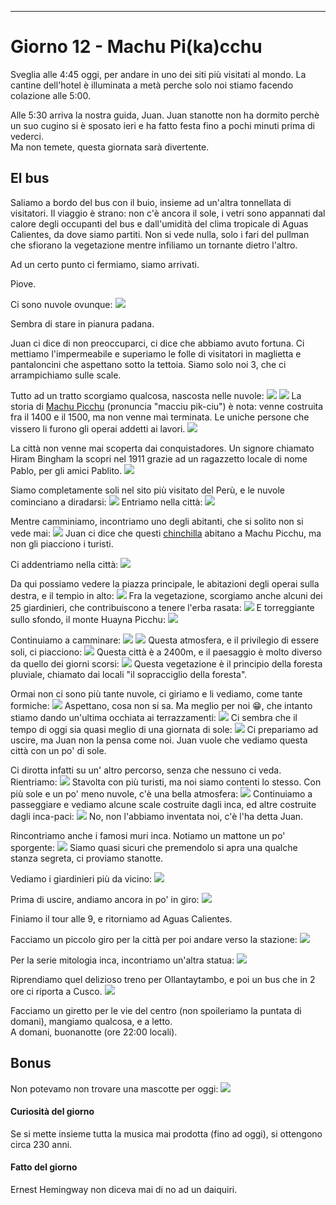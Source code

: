 ---
# Giorno 12 - Machu Pi(ka)cchu
Sveglia alle 4:45 oggi, per andare in uno dei siti più visitati al mondo.
La cantine dell'hotel è illuminata a metà perche solo noi stiamo facendo colazione alle 5:00.

Alle 5:30 arriva la nostra guida, Juan. Juan stanotte non ha dormito perchè un suo cugino si è sposato ieri e ha fatto festa fino a pochi minuti prima di vederci.<br/>
Ma non temete, questa giornata sarà divertente.

## El bus
Saliamo a bordo del bus con il buio, insieme ad un'altra tonnellata di visitatori. Il viaggio è strano: non c'è ancora il sole, i vetri sono appannati dal calore degli occupanti del bus e dall'umidità del clima tropicale di Aguas Calientes, da dove siamo partiti.
Non si vede nulla, solo i fari del pullman che sfiorano la vegetazione mentre infiliamo un tornante dietro l'altro. 

Ad un certo punto ci fermiamo, siamo arrivati.

Piove.

Ci sono nuvole ovunque:
![](../photos/blog/12/IMG_0282.webp)

Sembra di stare in pianura padana.

Juan ci dice di non preoccuparci, ci dice che abbiamo avuto fortuna. Ci mettiamo l'impermeabile e superiamo le folle di visitatori in maglietta e pantaloncini che aspettano sotto la tettoia. Siamo solo noi 3, che ci arrampichiamo sulle scale.

Tutto ad un tratto scorgiamo qualcosa, nascosta nelle nuvole:
![](../photos/blog/12/IMG_0311.webp)
![](../photos/blog/12/IMG_0321.webp)
La storia di [Machu Picchu](https://it.wikipedia.org/wiki/Machu_Picchu) (pronuncia "macciu pik-ciu") è nota: venne costruita fra il 1400 e il 1500, ma non venne mai terminata. Le uniche persone che vissero li furono gli operai addetti ai lavori.
![](../photos/blog/12/IMG_0332.webp)

La città non venne mai scoperta dai conquistadores. Un signore chiamato Hiram Bingham la scopri nel 1911 grazie ad un ragazzetto locale di nome Pablo, per gli amici Pablito.
![](../photos/blog/12/IMG_0334.webp)

Siamo completamente soli nel sito più visitato del Perù, e le nuvole cominciano a diradarsi:
![](../photos/blog/12/IMG_0335.webp)
Entriamo nella città:
![](../photos/blog/12/IMG_0353.webp)

Mentre camminiamo, incontriamo uno degli abitanti, che si solito non si vede mai:
![](../photos/blog/12/IMG_0355.webp)
Juan ci dice che questi [chinchilla](https://en.m.wikipedia.org/wiki/Machu_Picchu_arboreal_chinchilla_rat) abitano a Machu Picchu, ma non gli piacciono i turisti.

Ci addentriamo nella città:
![](../photos/blog/12/IMG_0369.webp)

Da qui possiamo vedere la piazza principale, le abitazioni degli operai sulla destra, e il tempio in alto:
![](../photos/blog/12/IMG_0377.webp)
Fra la vegetazione, scorgiamo anche alcuni dei 25 giardinieri, che contribuiscono a tenere l'erba rasata:
![](../photos/blog/12/IMG_0389.webp)
E torreggiante sullo sfondo, il monte Huayna Picchu:
![](../photos/blog/12/IMG_0400.webp)

Continuiamo a camminare:
![](../photos/blog/12/IMG_0412.webp)
![](../photos/blog/12/IMG_0416.webp)
Questa atmosfera, e il privilegio di essere soli, ci piacciono:
![](../photos/blog/12/IMG_0417.webp)
Questa città è a 2400m, e il paesaggio è molto diverso da quello dei giorni scorsi:
![](../photos/blog/12/IMG_0430.webp)
Questa vegetazione è il principio della foresta pluviale, chiamato dai locali "il sopracciglio della foresta".

Ormai non ci sono più tante nuvole, ci giriamo e li vediamo, come tante formiche:
![](../photos/blog/12/IMG_0437.webp)
Aspettano, cosa non si sa. Ma meglio per noi 😁, che intanto stiamo dando un'ultima occhiata ai terrazzamenti:
![](../photos/blog/12/IMG_0438.webp)
Ci sembra che il tempo di oggi sia quasi meglio di una giornata di sole:
![](../photos/blog/12/IMG_0446.webp)
Ci prepariamo ad uscire, ma Juan non la pensa come noi. 
Juan vuole che vediamo questa città con un po' di sole.

Ci dirotta infatti su un' altro percorso, senza che nessuno ci veda. Rientriamo:
![](../photos/blog/12/IMG_0452.webp)
Stavolta con più turisti, ma noi siamo contenti lo stesso. 
Con più sole e un po' meno nuvole, c'è una bella atmosfera:
![](../photos/blog/12/IMG_0478.webp)
Continuiamo a passeggiare e vediamo alcune scale costruite dagli inca, ed altre costruite dagli inca-paci:
![](../photos/blog/12/IMG_0492.webp)
No, non l'abbiamo inventata noi, c'è l'ha detta Juan.

Rincontriamo anche i famosi muri inca. Notiamo un mattone un po' sporgente:
![](../photos/blog/12/IMG_0496.webp)
Siamo quasi sicuri che premendolo si apra una qualche stanza segreta, ci proviamo stanotte.

Vediamo i giardinieri più da vicino:
![](../photos/blog/12/IMG_0501.webp)

Prima di uscire, andiamo ancora in po' in giro:
![](../photos/blog/12/IMG_0525.webp)

Finiamo il tour alle 9, e ritorniamo ad Aguas Calientes.

Facciamo un piccolo giro per la città per poi andare verso la stazione:
![](../photos/blog/12/IMG_0549.webp)

Per la serie mitologia inca, incontriamo un'altra statua:
![](../photos/blog/12/IMG_0548.webp)

Riprendiamo quel delizioso treno per Ollantaytambo, e poi un bus che in 2 ore ci riporta a Cusco. 
![](../photos/blog/12/IMG_0553.webp)

Facciamo un giretto per le vie del centro (non spoileriamo la puntata di domani), mangiamo qualcosa, e a letto.<br/>
A domani, buonanotte (ore 22:00 locali).

## Bonus
Non potevamo non trovare una mascotte per oggi:
![](../photos/blog/12/IMG_0551.webp)


#### Curiosità del giorno
Se si mette insieme tutta la musica mai prodotta (fino ad oggi), si ottengono circa 230 anni.
#### Fatto del giorno
Ernest Hemingway non diceva mai di no ad un daiquiri.








